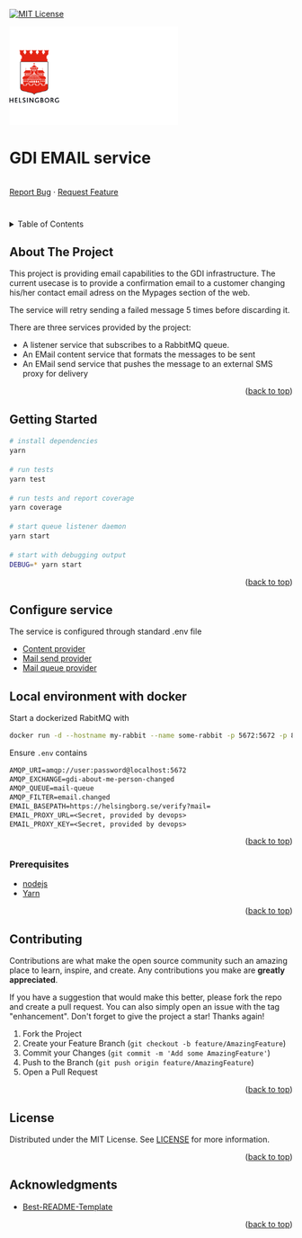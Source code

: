 <!-- Improved compatibility of back to top link: See: https://github.com/othneildrew/Best-README-Template/pull/73 -->

<a name="readme-top"></a>

<!--
*** Thanks for checking out the Best-README-Template. If you have a suggestion
*** that would make this better, please fork the repo and create a pull request
*** or simply open an issue with the tag "enhancement".
*** Don't forget to give the project a star!
*** Thanks again! Now go create something AMAZING! :D
-->

<!-- PROJECT SHIELDS -->
<!--
*** I'm using markdown "reference style" links for readability.
*** Reference links are enclosed in brackets [ ] instead of parentheses ( ).
*** See the bottom of this document for the declaration of the reference variables
*** for contributors-url, forks-url, etc. This is an optional, concise syntax you may use.
*** https://www.markdownguide.org/basic-syntax/#reference-style-links
-->

[![MIT License][license-shield]][license-url]

<p>
  <a href="https://github.com/helsingborg-stad/gdi-template">
    <img src="docs/images/hbg-github-logo-combo.png" alt="Logo" width="300">
  </a>
</p>
<h1>GDI EMAIL service</h1>
<p>
  <br />
  <a href="https://github.com/helsingborg-stad/gdi-template/issues">Report Bug</a>
  ·
  <a href="https://github.com/helsingborg-stad/gdi-template/issues">Request Feature</a>
</p>

#

<!-- TABLE OF CONTENTS -->
<details>
  <summary>Table of Contents</summary>
  <ol>
    <li>
      <a href="#about-the-project">About The Project</a>
    </li>
    <li>
      <a href="#getting-started">Getting Started</a>
      <ul>
        <li><a href="#prerequisites">Prerequisites</a></li>
      </ul>
    </li>
    <li><a href="#roadmap">Roadmap</a></li>
    <li><a href="#contributing">Contributing</a></li>
    <li><a href="#license">License</a></li>
    <li><a href="#acknowledgments">Acknowledgments</a></li>
  </ol>
</details>

<!-- ABOUT THE PROJECT -->

## About The Project

This project is providing email capabilities to the GDI infrastructure. The current usecase is to provide a confirmation email to
a customer changing his/her contact email adress on the Mypages section of the web.

The service will retry sending a failed message 5 times before discarding it.

There are three services provided by the project:

- A listener service that subscribes to a RabbitMQ queue.
- An EMail content service that formats the messages to be sent
- An EMail send service that pushes the message to an external SMS proxy for delivery

<p align="right">(<a href="#readme-top">back to top</a>)</p>

<!-- GETTING STARTED -->

## Getting Started

```sh
# install dependencies
yarn

# run tests
yarn test

# run tests and report coverage
yarn coverage

# start queue listener daemon
yarn start

# start with debugging output
DEBUG=* yarn start

```

<p align="right">(<a href="#readme-top">back to top</a>)</p>

## Configure service

The service is configured through standard .env file

- [Content provider](src/services/content/README.MD)
- [Mail send provider](src/services/email/README.MD)
- [Mail queue provider](src/services/queue/README.MD)

## Local environment with docker

Start a dockerized RabitMQ with

```sh
docker run -d --hostname my-rabbit --name some-rabbit -p 5672:5672 -p 888:15672 -e RABBITMQ_DEFAULT_USER=user -e RABBITMQ_DEFAULT_PASS=password rabbitmq:3-management
```

Ensure `.env` contains

```env
AMQP_URI=amqp://user:password@localhost:5672
AMQP_EXCHANGE=gdi-about-me-person-changed
AMQP_QUEUE=mail-queue
AMQP_FILTER=email.changed
EMAIL_BASEPATH=https://helsingborg.se/verify?mail=
EMAIL_PROXY_URL=<Secret, provided by devops>
EMAIL_PROXY_KEY=<Secret, provided by devops>

```

<p align="right">(<a href="#readme-top">back to top</a>)</p>

### Prerequisites

- [nodejs](https://nodejs.org/en/)
- [Yarn](https://classic.yarnpkg.com/lang/en/docs/install)

<p align="right">(<a href="#readme-top">back to top</a>)</p>

<!-- CONTRIBUTING -->

## Contributing

Contributions are what make the open source community such an amazing place to learn, inspire, and create. Any contributions you make are **greatly appreciated**.

If you have a suggestion that would make this better, please fork the repo and create a pull request. You can also simply open an issue with the tag "enhancement".
Don't forget to give the project a star! Thanks again!

1. Fork the Project
2. Create your Feature Branch (`git checkout -b feature/AmazingFeature`)
3. Commit your Changes (`git commit -m 'Add some AmazingFeature'`)
4. Push to the Branch (`git push origin feature/AmazingFeature`)
5. Open a Pull Request

<p align="right">(<a href="#readme-top">back to top</a>)</p>

<!-- LICENSE -->

## License

Distributed under the MIT License. See [LICENSE](LICENSE) for more information.

<p align="right">(<a href="#readme-top">back to top</a>)</p>

<!-- ACKNOWLEDGMENTS -->

## Acknowledgments

- [Best-README-Template](https://github.com/othneildrew/Best-README-Template)

<p align="right">(<a href="#readme-top">back to top</a>)</p>

<!-- MARKDOWN LINKS & IMAGES -->
<!-- https://www.markdownguide.org/basic-syntax/#reference-style-links -->

[license-shield]: https://img.shields.io/github/license/helsingborg-stad/gdi-template.svg?style=for-the-badge
[license-url]: https://github.com/helsingborg-stad/gdi-template/blob/master/LICENSE.txt
